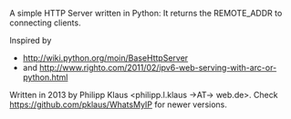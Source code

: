 A simple HTTP Server written in Python:
It returns the REMOTE_ADDR to connecting clients.

Inspired by
* <http://wiki.python.org/moin/BaseHttpServer>
* and <http://www.righto.com/2011/02/ipv6-web-serving-with-arc-or-python.html>

Written in 2013 by Philipp Klaus <philipp.l.klaus →AT→ web.de>.
Check <https://github.com/pklaus/WhatsMyIP> for newer versions.
